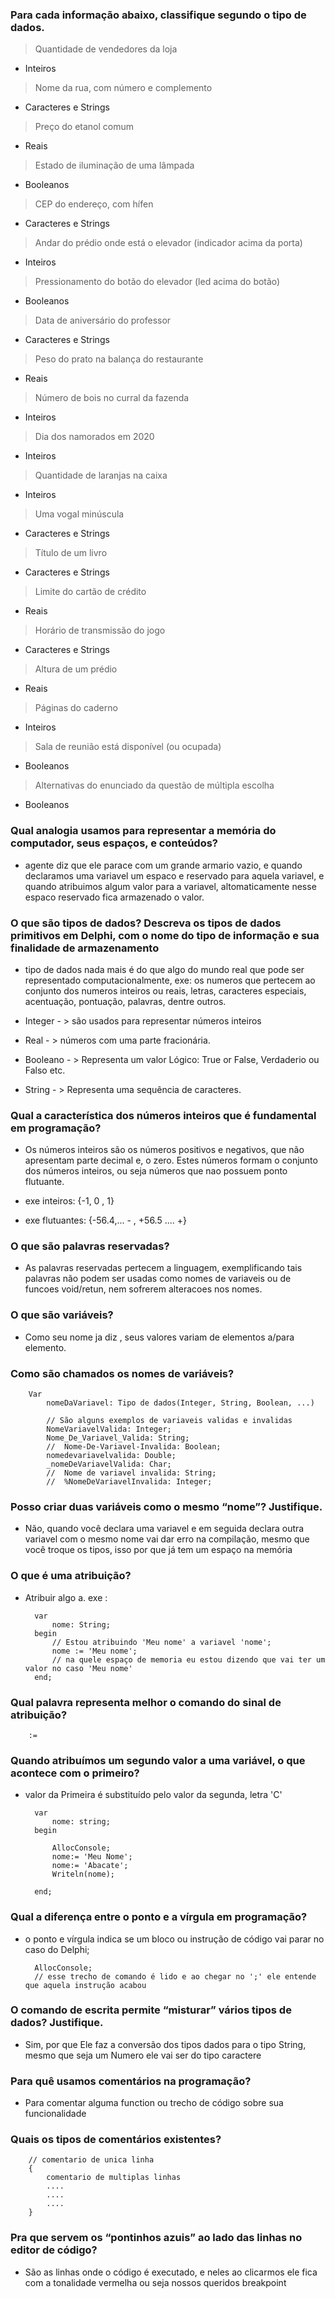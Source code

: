 ### Para cada informação abaixo, classifique segundo o tipo de dados.
>Quantidade de vendedores da loja
    
-  Inteiros 

>Nome da rua, com número e complemento

-  Caracteres e Strings

>Preço do etanol comum

- Reais 

>Estado de iluminação de uma lâmpada

- Booleanos

>CEP do endereço, com hífen

- Caracteres e Strings

>Andar do prédio onde está o elevador (indicador acima da porta)

- Inteiros

>Pressionamento do botão do elevador (led acima do botão)

- Booleanos

>Data de aniversário do professor

- Caracteres e Strings

>Peso do prato na balança do restaurante

- Reais

>Número de bois no curral da fazenda

- Inteiros

>Dia dos namorados em 2020

- Inteiros

>Quantidade de laranjas na caixa

- Inteiros

>Uma vogal minúscula

- Caracteres e Strings

>Título de um livro

- Caracteres e Strings

>Limite do cartão de crédito

- Reais

>Horário de transmissão do jogo

- Caracteres e Strings

>Altura de um prédio

- Reais

>Páginas do caderno

- Inteiros

>Sala de reunião está disponível (ou ocupada)

- Booleanos

>Alternativas do enunciado da questão de múltipla escolha

- Booleanos

### Qual analogia usamos para representar a memória do computador, seus espaços, e conteúdos?

- agente diz que ele parace com um grande armario vazio, e quando declaramos uma variavel um espaco e reservado para aquela variavel, e quando atribuimos algum valor para a variavel, altomaticamente nesse espaco reservado fica armazenado o valor.  

### O que são tipos de dados? Descreva os tipos de dados primitivos em Delphi, com o nome do tipo de informação e sua finalidade de armazenamento 
- tipo de dados nada mais é do que algo do mundo real que pode ser representado computacionalmente, exe: os numeros que pertecem ao conjunto dos numeros inteiros ou reais, letras, caracteres especiais, acentuação, pontuação, palavras, dentre outros.

- Integer - > são usados para representar números inteiros
- Real - > números com uma parte fracionária.
- Booleano - > Representa um valor Lógico: True or False, Verdaderio ou Falso etc.
- String - > Representa uma sequência de caracteres.

### Qual a característica dos números inteiros que é fundamental em programação?
- Os números inteiros são os números positivos e negativos, que não apresentam parte decimal e, o zero. Estes números formam o conjunto dos números inteiros, ou seja números que nao possuem ponto flutuante.

- exe inteiros: {-1, 0 , 1}
- exe flutuantes: {-56.4,... - , +56.5 .... +}

### O que são palavras reservadas?
- As palavras reservadas pertecem a linguagem, exemplificando tais palavras não podem ser usadas como nomes de variaveis ou de funcoes void/retun, nem sofrerem alteracoes nos nomes.

### O que são variáveis?
- Como seu nome ja diz , seus valores variam de elementos a/para elemento.

### Como são chamados os nomes de variáveis?
        Var
            nomeDaVariavel: Tipo de dados(Integer, String, Boolean, ...)
            
            // São alguns exemplos de variaveis validas e invalidas
            NomeVariavelValida: Integer;
            Nome_De_Variavel_Valida: String;
            //  Nome-De-Variavel-Invalida: Boolean;
            nomedevariavelvalida: Double;
            _nomeDeVariavelValida: Char;
            //  Nome de variavel invalida: String;
            //  %NomeDeVariavelInvalida: Integer;

### Posso criar duas variáveis como o mesmo “nome”? Justifique.
- Não, quando você declara uma variavel e em seguida declara outra variavel com o mesmo nome vai dar erro na compilação, mesmo que você troque os tipos, isso por que já tem um espaço na memória

### O que é uma atribuição?
- Atribuir algo a. exe :
        
        var
            nome: String;
        begin
            // Estou atribuindo 'Meu nome' a variavel 'nome';
            nome := 'Meu nome';
            // na quele espaço de memoria eu estou dizendo que vai ter um valor no caso 'Meu nome'
        end;


### Qual palavra representa melhor o comando do sinal de atribuição?
        :=
### Quando atribuímos um segundo valor a uma variável, o que acontece com o primeiro?
- valor da Primeira é substituído pelo valor da segunda, letra 'C'

        var
            nome: string;
        begin

            AllocConsole;
            nome:= 'Meu Nome';
            nome:= 'Abacate';
            Writeln(nome);

        end;

### Qual a diferença entre o ponto e a vírgula em programação?
- o ponto e vírgula indica se um bloco ou instrução de código vai parar no caso do Delphi; 

        AllocConsole; 
        // esse trecho de comando é lido e ao chegar no ';' ele entende que aquela instrução acabou
### O comando de escrita permite “misturar” vários tipos de dados? Justifique.
- Sim, por que Ele faz a conversão dos tipos dados para o tipo String, mesmo que seja um Numero ele vai ser do tipo caractere
### Para quê usamos comentários na programação?
- Para comentar alguma function ou trecho de código sobre sua funcionalidade 
### Quais os tipos de comentários existentes?

        // comentario de unica linha
        {
            comentario de multiplas linhas
            ....
            ....
            ....
        }
### Pra que servem os “pontinhos azuis” ao lado das linhas no editor de código?
-  São as linhas onde o código é executado, e neles ao clicarmos ele fica com a tonalidade vermelha ou seja nossos queridos breakpoint
 
